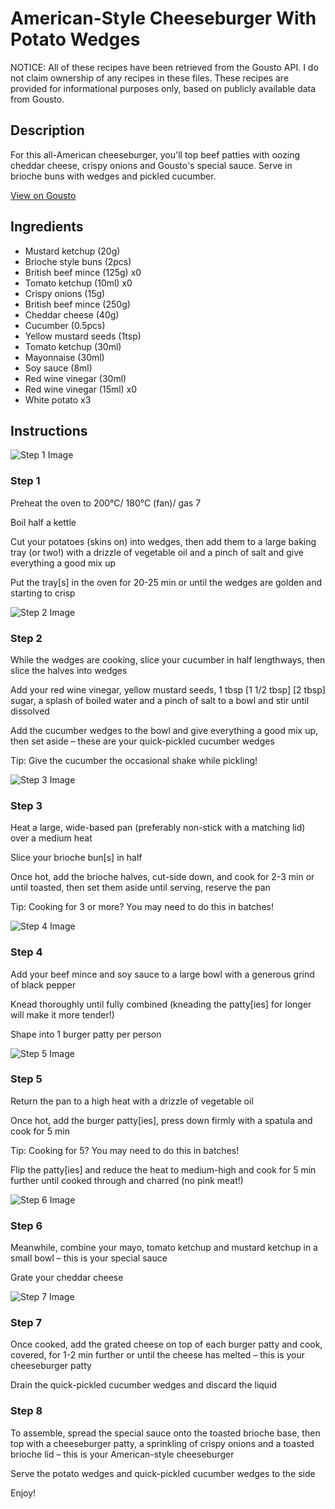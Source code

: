 # American-Style Cheeseburger With Potato Wedges

NOTICE: All of these recipes have been retrieved from the Gousto API. I do not claim ownership of any recipes in these files. These recipes are provided for informational purposes only, based on publicly available data from Gousto.

## Description

For this all-American cheeseburger, you'll top beef patties with oozing cheddar cheese, crispy onions and Gousto's special sauce. Serve in brioche buns with wedges and pickled cucumber. 

[View on Gousto](https://www.gousto.co.uk/recipes/cookbook/american-cheeseburger-potato-wedges)

## Ingredients

- Mustard ketchup (20g)
- Brioche style buns (2pcs)
- British beef mince (125g) x0
- Tomato ketchup (10ml) x0
- Crispy onions (15g)
- British beef mince (250g)
- Cheddar cheese (40g)
- Cucumber (0.5pcs)
- Yellow mustard seeds (1tsp)
- Tomato ketchup (30ml)
- Mayonnaise (30ml)
- Soy sauce (8ml)
- Red wine vinegar (30ml)
- Red wine vinegar (15ml) x0
- White potato x3

## Instructions

![Step 1 Image](https://production-media.gousto.co.uk/cms/recipe-step-image/1619.-step-1-x200.jpg)

### Step 1

Preheat the oven to 200°C/ 180°C (fan)/ gas 7

Boil half a kettle

Cut your potatoes (skins on) into wedges, then add them to a large baking tray (or two!) with a drizzle of vegetable oil and a pinch of salt and give everything a good mix up

Put the tray[s] in the oven for 20-25 min or until the wedges are golden and starting to crisp

![Step 2 Image](https://production-media.gousto.co.uk/cms/recipe-step-image/1619.-step-2-x200.jpg)

### Step 2

While the wedges are cooking, slice your cucumber in half lengthways, then slice the halves into wedges

Add your red wine vinegar, yellow mustard seeds, 1 tbsp <span class="text-purple">[1 1/2 tbsp]</span> <span class="text-danger">[2 tbsp]</span> sugar, a splash of boiled water and a pinch of salt to a bowl and stir until dissolved

Add the cucumber wedges to the bowl and give everything a good mix up, then set aside – these are your quick-pickled cucumber wedges

Tip: Give the cucumber the occasional shake while pickling!

![Step 3 Image](https://production-media.gousto.co.uk/cms/recipe-step-image/1619.-step-3-x200.jpg)

### Step 3

Heat a large, wide-based pan (preferably non-stick with a matching lid) over a medium heat

Slice your brioche bun[s] in half

Once hot, add the brioche halves, cut-side down, and cook for 2-3 min or until toasted, then set them aside until serving, reserve the pan

Tip: Cooking for 3 or more? You may need to do this in batches!

![Step 4 Image](https://production-media.gousto.co.uk/cms/recipe-step-image/1619.-step-4-x200.jpg)

### Step 4

Add your beef mince and soy sauce to a large bowl with a generous grind of black pepper

Knead thoroughly until fully combined (kneading the patty[ies] for longer will make it more tender!)

Shape into 1<span class="text-danger"> </span>burger patty per person

![Step 5 Image](https://production-media.gousto.co.uk/cms/recipe-step-image/1619.-step-5-x200.jpg)

### Step 5

Return the pan to a high heat with a drizzle of vegetable oil

Once hot, add the burger patty[ies], press down firmly with a spatula and cook for 5 min

Tip: Cooking for 5? You may need to do this in batches!

Flip the patty[ies] and reduce the heat to medium-high and cook for 5 min further until cooked through and charred (no pink meat!)

![Step 6 Image](https://production-media.gousto.co.uk/cms/recipe-step-image/1619.-step-6-x200.jpg)

### Step 6

Meanwhile, combine your mayo, tomato ketchup and mustard ketchup in a small bowl – this is your special sauce

Grate your cheddar cheese

![Step 7 Image](https://production-media.gousto.co.uk/cms/recipe-step-image/1619.-step-7-x200.jpg)

### Step 7

Once cooked, add the grated cheese on top of each burger patty and cook, covered, for 1-2 min further or until the cheese has melted – this is your cheeseburger patty

Drain the quick-pickled cucumber wedges and discard the liquid

### Step 8

To assemble, spread the special sauce onto the toasted brioche base, then top with a cheeseburger patty, a sprinkling of crispy onions and a toasted brioche lid – this is your American-style cheeseburger

Serve the potato wedges and quick-pickled cucumber wedges to the side

Enjoy!

